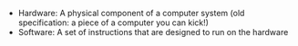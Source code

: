 * Hardware: A physical component of a computer system (old specification: a piece of a computer you can kick!)
* Software: A set of instructions that are designed to run on the hardware
